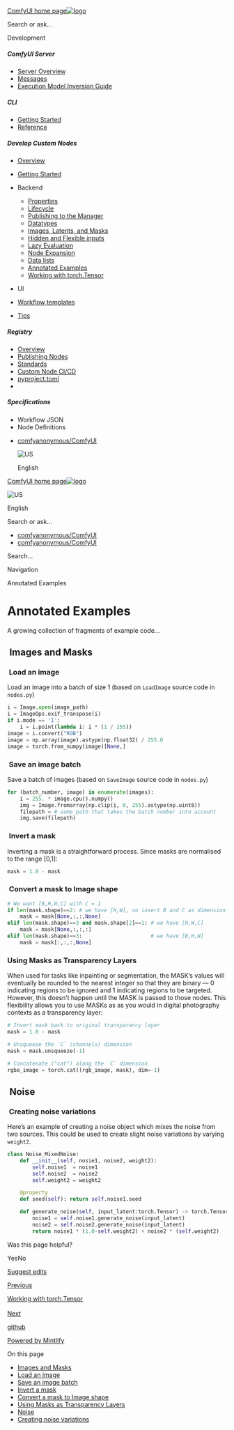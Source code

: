 [ComfyUI home page![logo](https://mintlify.s3.us-west-1.amazonaws.com/dripart/logo.png)](http://docs.comfy.org/)

Search or ask...

Development

##### ComfyUI Server

- [Server Overview](http://docs.comfy.org/essentials/comfyui-server/comms_overview)
- [Messages](http://docs.comfy.org/essentials/comfyui-server/comms_messages)
- [Execution Model Inversion Guide](http://docs.comfy.org/essentials/comfyui-server/execution_model_inversion_guide)

##### CLI

- [Getting Started](http://docs.comfy.org/comfy-cli/getting-started)
- [Reference](http://docs.comfy.org/comfy-cli/reference)

##### Develop Custom Nodes

- [Overview](http://docs.comfy.org/custom-nodes/overview)
- [Getting Started](http://docs.comfy.org/custom-nodes/walkthrough)
- Backend
  
  - [Properties](http://docs.comfy.org/custom-nodes/backend/server_overview)
  - [Lifecycle](http://docs.comfy.org/custom-nodes/backend/lifecycle)
  - [Publishing to the Manager](http://docs.comfy.org/custom-nodes/backend/manager)
  - [Datatypes](http://docs.comfy.org/custom-nodes/backend/datatypes)
  - [Images, Latents, and Masks](http://docs.comfy.org/custom-nodes/backend/images_and_masks)
  - [Hidden and Flexible inputs](http://docs.comfy.org/custom-nodes/backend/more_on_inputs)
  - [Lazy Evaluation](http://docs.comfy.org/custom-nodes/backend/lazy_evaluation)
  - [Node Expansion](http://docs.comfy.org/custom-nodes/backend/expansion)
  - [Data lists](http://docs.comfy.org/custom-nodes/backend/lists)
  - [Annotated Examples](http://docs.comfy.org/custom-nodes/backend/snippets)
  - [Working with torch.Tensor](http://docs.comfy.org/custom-nodes/backend/tensors)
- UI
- [Workflow templates](http://docs.comfy.org/custom-nodes/workflow_templates)
- [Tips](http://docs.comfy.org/custom-nodes/tips)

##### Registry

- [Overview](http://docs.comfy.org/registry/overview)
- [Publishing Nodes](http://docs.comfy.org/registry/publishing)
- [Standards](http://docs.comfy.org/registry/standards)
- [Custom Node CI/CD](http://docs.comfy.org/registry/cicd)
- [pyproject.toml](http://docs.comfy.org/registry/specifications)
- [](http://docs.comfy.org/)

##### Specifications

- Workflow JSON
- Node Definitions

<!--THE END-->

- [comfyanonymous/ComfyUI](https://github.com/comfyanonymous/ComfyUI)
  
  ![US](https://purecatamphetamine.github.io/country-flag-icons/1x1/US.svg)
  
  English

[ComfyUI home page![logo](https://mintlify.s3.us-west-1.amazonaws.com/dripart/logo.png)](http://docs.comfy.org/)

![US](https://purecatamphetamine.github.io/country-flag-icons/1x1/US.svg)

English

Search or ask...

- [comfyanonymous/ComfyUI](https://github.com/comfyanonymous/ComfyUI)
- [comfyanonymous/ComfyUI](https://github.com/comfyanonymous/ComfyUI)

Search...

Navigation

Annotated Examples

# Annotated Examples

A growing collection of fragments of example code…

## [​](http://docs.comfy.org#images-and-masks) Images and Masks

### [​](http://docs.comfy.org#load-an-image) Load an image

Load an image into a batch of size 1 (based on `LoadImage` source code in `nodes.py`)

```python
i = Image.open(image_path)
i = ImageOps.exif_transpose(i)
if i.mode == 'I':
    i = i.point(lambda i: i * (1 / 255))
image = i.convert("RGB")
image = np.array(image).astype(np.float32) / 255.0
image = torch.from_numpy(image)[None,]
```

### [​](http://docs.comfy.org#save-an-image-batch) Save an image batch

Save a batch of images (based on `SaveImage` source code in `nodes.py`)

```python
for (batch_number, image) in enumerate(images):
    i = 255. * image.cpu().numpy()
    img = Image.fromarray(np.clip(i, 0, 255).astype(np.uint8))
    filepath = # some path that takes the batch number into account
    img.save(filepath)
```

### [​](http://docs.comfy.org#invert-a-mask) Invert a mask

Inverting a mask is a straightforward process. Since masks are normalised to the range \[0,1]:

```python
mask = 1.0 - mask
```

### [​](http://docs.comfy.org#convert-a-mask-to-image-shape) Convert a mask to Image shape

```python
# We want [B,H,W,C] with C = 1
if len(mask.shape)==2: # we have [H,W], so insert B and C as dimension 1
    mask = mask[None,:,:,None]
elif len(mask.shape)==3 and mask.shape[2]==1: # we have [H,W,C]
    mask = mask[None,:,:,:]
elif len(mask.shape)==3:                      # we have [B,H,W]
    mask = mask[:,:,:,None]
```

### [​](http://docs.comfy.org#using-masks-as-transparency-layers) Using Masks as Transparency Layers

When used for tasks like inpainting or segmentation, the MASK’s values will eventually be rounded to the nearest integer so that they are binary — 0 indicating regions to be ignored and 1 indicating regions to be targeted. However, this doesn’t happen until the MASK is passed to those nodes. This flexibility allows you to use MASKs as as you would in digital photography contexts as a transparency layer:

```python
# Invert mask back to original transparency layer
mask = 1.0 - mask

# Unsqueeze the `C` (channels) dimension
mask = mask.unsqueeze(-1)

# Concatenate ("cat") along the `C` dimension
rgba_image = torch.cat((rgb_image, mask), dim=-1)
```

## [​](http://docs.comfy.org#noise) Noise

### [​](http://docs.comfy.org#creating-noise-variations) Creating noise variations

Here’s an example of creating a noise object which mixes the noise from two sources. This could be used to create slight noise variations by varying `weight2`.

```python
class Noise_MixedNoise:
    def __init__(self, nosie1, noise2, weight2):
        self.noise1  = noise1
        self.noise2  = noise2
        self.weight2 = weight2

    @property
    def seed(self): return self.noise1.seed

    def generate_noise(self, input_latent:torch.Tensor) -> torch.Tensor:
        noise1 = self.noise1.generate_noise(input_latent)
        noise2 = self.noise2.generate_noise(input_latent)
        return noise1 * (1.0-self.weight2) + noise2 * (self.weight2)
```

Was this page helpful?

YesNo

[Suggest edits](https://github.com/comfy-org/docs/edit/main/custom-nodes/backend/snippets.mdx)

[Previous](http://docs.comfy.org/custom-nodes/backend/lists)

[Working with torch.Tensor  
\
Next](http://docs.comfy.org/custom-nodes/backend/tensors)

[github](https://github.com/comfyanonymous/ComfyUI/)

[Powered by Mintlify](https://mintlify.com/preview-request?utm_campaign=poweredBy&utm_medium=referral&utm_source=docs.comfy.org)

On this page

- [Images and Masks](http://docs.comfy.org#images-and-masks)
- [Load an image](http://docs.comfy.org#load-an-image)
- [Save an image batch](http://docs.comfy.org#save-an-image-batch)
- [Invert a mask](http://docs.comfy.org#invert-a-mask)
- [Convert a mask to Image shape](http://docs.comfy.org#convert-a-mask-to-image-shape)
- [Using Masks as Transparency Layers](http://docs.comfy.org#using-masks-as-transparency-layers)
- [Noise](http://docs.comfy.org#noise)
- [Creating noise variations](http://docs.comfy.org#creating-noise-variations)